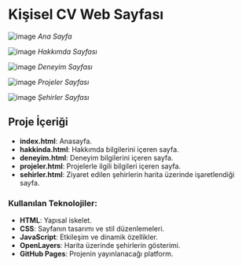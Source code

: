 # Kişisel CV Web Sayfası

![image](https://github.com/user-attachments/assets/4ee3a7d2-f6e8-4d9e-a8cf-f6220c5c7f98)
*Ana Sayfa*

![image](https://github.com/user-attachments/assets/ad7ad7f0-b01a-418b-ae07-0e637c5a0a3f)
*Hakkımda Sayfası*

![image](https://github.com/user-attachments/assets/47da5549-6f14-4b65-957d-92d55638367e)
*Deneyim Sayfası*

![image](https://github.com/user-attachments/assets/388312e5-e05f-4ff7-924e-205082fdb1a9)
*Projeler Sayfası*

![image](https://github.com/user-attachments/assets/c816edf8-b9d3-4622-aa35-cd77b11ff0c7)
*Şehirler Sayfası*

## Proje İçeriği

- **index.html**: Anasayfa.
- **hakkinda.html**: Hakkımda bilgilerini içeren sayfa.
- **deneyim.html**: Deneyim bilgilerini içeren sayfa.
- **projeler.html**: Projelerle ilgili bilgileri içeren sayfa.
- **sehirler.html**: Ziyaret edilen şehirlerin harita üzerinde işaretlendiği sayfa.

### Kullanılan Teknolojiler:

- **HTML**: Yapısal iskelet.
- **CSS**: Sayfanın tasarımı ve stil düzenlemeleri.
- **JavaScript**: Etkileşim ve dinamik özellikler.
- **OpenLayers**: Harita üzerinde şehirlerin gösterimi.
- **GitHub Pages**: Projenin yayınlanacağı platform.
